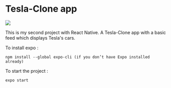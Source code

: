 # Tesla-Clone app
<img align='center' src='https://user-images.githubusercontent.com/60575576/151387907-af24dfb7-bdf7-4e1e-94d6-36c6751acf11.gif'>


This is my second project with React Native. 
A Tesla-Clone app with a basic feed which displays Tesla's cars.

To install expo :
```
npm install --global expo-cli (if you don’t have Expo installed already)
``` 
To start the project :
```
expo start
```

